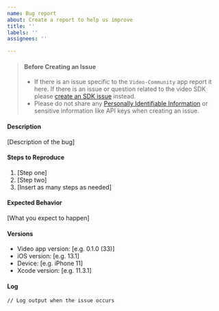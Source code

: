 ```yaml
---
name: Bug report
about: Create a report to help us improve
title: ''
labels: ''
assignees: ''

---
```


> #### Before Creating an Issue
> - If there is an issue specific to the `Video-Community` app report it here. If there is an issue or question related to the  video SDK please [create an SDK issue](https://github.com/twilio/twilio-video-ios/issues) instead.
> - Please do not share any 
[Personally Identifiable Information](https://www.twilio.com/docs/glossary/what-is-personally-identifiable-information-pii) or sensitive information like API keys when creating an issue.

#### Description

[Description of the bug]

#### Steps to Reproduce

1. [Step one]
1. [Step two]
1. [Insert as many steps as needed]

#### Expected Behavior

[What you expect to happen]

#### Versions
- Video app version: [e.g. 0.1.0 (33)]
- iOS version: [e.g. 13.1]
- Device: [e.g. iPhone 11]
- Xcode version: [e.g. 11.3.1]

#### Log
```
// Log output when the issue occurs
```
